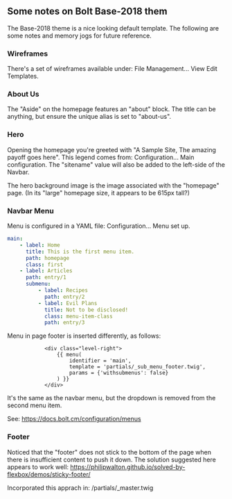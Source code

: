 ## Some notes on Bolt Base-2018 them

The Base-2018 theme is a nice looking default template. The following are some notes and memory jogs for future reference.

### Wireframes

There's a set of wireframes available under: File Management... View Edit Templates.

### About Us

The "Aside" on the homepage features an "about" block. The title can be anything, but ensure the unique alias is set to "about-us".

### Hero

Opening the homepage you're greeted with "A Sample Site, The amazing payoff goes here". This legend comes from: Configuration... Main configuration. The "sitename" value will also be added to the left-side of the Navbar.

The hero background image is the image associated with the "homepage" page. (In its "large" homepage size, it appears to be 615px tall?)

### Navbar Menu

Menu is configured in a YAML file: Configuration... Menu set up. 

```yaml
main:
    - label: Home
      title: This is the first menu item.
      path: homepage
      class: first
    - label: Articles
      path: entry/1
      submenu:
          - label: Recipes
            path: entry/2
          - label: Evil Plans
            title: Not to be disclosed!
            class: menu-item-class
            path: entry/3
```

Menu in page footer is inserted differently, as follows:

```twig
            <div class="level-right">
                {{ menu(
                    identifier = 'main',
                    template = 'partials/_sub_menu_footer.twig',
                    params = {'withsubmenus': false}
                ) }}
            </div>
```

It's the same as the navbar menu, but the dropdown is removed from the second menu item.

See: https://docs.bolt.cm/configuration/menus

### Footer

Noticed that the "footer" does not stick to the bottom of the page when there is insufficient content to push it down. The solution suggested here appears to work well: https://philipwalton.github.io/solved-by-flexbox/demos/sticky-footer/

Incorporated this apprach in: /partials/_master.twig


